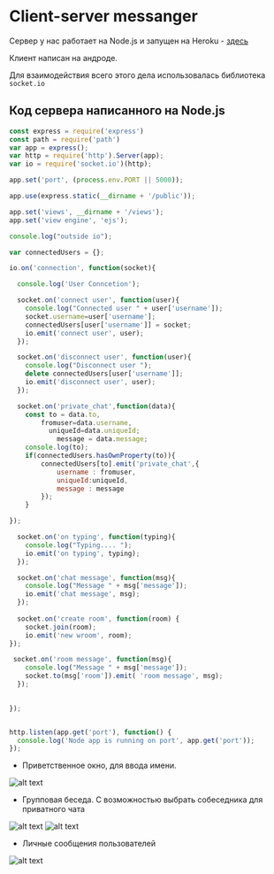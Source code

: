 # Client-server messanger

Сервер у нас работает на Node.js и запущен на Heroku - [здесь](https://mysterious-lake-76125.herokuapp.com/)

Клиент написан на андроде.

Для взаимодействия всего этого дела использовалась библиотека  `socket.io`

## Код сервера написанного на Node.js
```js
const express = require('express')
const path = require('path')
var app = express();
var http = require('http').Server(app);
var io = require('socket.io')(http);

app.set('port', (process.env.PORT || 5000));

app.use(express.static(__dirname + '/public'));

app.set('views', __dirname + '/views');
app.set('view engine', 'ejs');

console.log("outside io");

var connectedUsers = {};

io.on('connection', function(socket){

  console.log('User Conncetion');

  socket.on('connect user', function(user){
    console.log("Connected user " + user['username']);    
    socket.username=user['username'];
    connectedUsers[user['username']] = socket;
    io.emit('connect user', user);
  });

  socket.on('disconnect user', function(user){
    console.log("Disconnect user ");
    delete connectedUsers[user['username']];
    io.emit('disconnect user', user);
  });

  socket.on('private_chat',function(data){
    const to = data.to,
        fromuser=data.username,
          uniqueId=data.uniqueId;
            message = data.message;
    console.log(to);
    if(connectedUsers.hasOwnProperty(to)){
        connectedUsers[to].emit('private_chat',{
            username : fromuser,
            uniqueId:uniqueId,
            message : message
        });
    }

}); 

  socket.on('on typing', function(typing){
    console.log("Typing.... ");
    io.emit('on typing', typing);
  });

  socket.on('chat message', function(msg){
    console.log("Message " + msg['message']);
    io.emit('chat message', msg);
  });
  
  socket.on('create room', function(room) { 
	socket.join(room); 
	io.emit('new wroom', room);	
}); 

 socket.on('room message', function(msg){
    console.log("Message " + msg['message']);
    socket.to(msg['room']).emit( 'room message', msg); 
  });

  
});


http.listen(app.get('port'), function() {
  console.log('Node app is running on port', app.get('port'));
});

```

+  Приветственное окно, для ввода имени.
 
![alt text](https://i.ibb.co/NjcNnZz/35.png)

+  Групповая беседа. С возможностью выбрать собеседника для приватного чата

![alt text](https://i.ibb.co/fv1sykw/4.png)
![alt text](https://i.ibb.co/JCHqDCD/5.png)

+ Личные сообщения пользователей

![alt text](https://i.ibb.co/64BZdSL/6.png)
